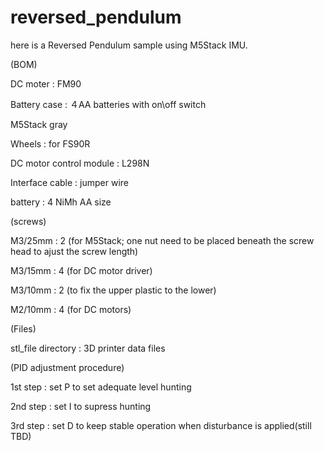 # reversed_pendulum

here is a Reversed Pendulum sample using M5Stack IMU.

(BOM)

DC moter : FM90

Battery case : ４AA batteries with on\off switch

M5Stack gray

Wheels : for FS90R

DC motor control module : L298N

Interface cable : jumper wire

battery : 4 NiMh AA size

(screws)

M3/25mm : 2 (for M5Stack; one nut need to be placed beneath the screw head to ajust the screw length)

M3/15mm : 4 (for DC motor driver)

M3/10mm : 2 (to fix the upper plastic to the lower)

M2/10mm : 4 (for DC motors)

(Files)

stl_file directory : 3D printer data files

(PID adjustment procedure)

1st step : set P to set adequate level hunting

2nd step : set I to supress hunting

3rd step : set D to keep stable operation when disturbance is applied(still TBD)
